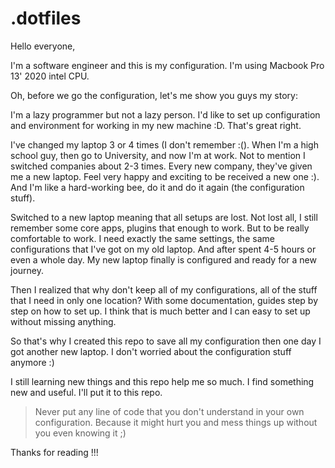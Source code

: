 # .dotfiles

Hello everyone,

I'm a software engineer and this is my configuration. I'm using Macbook Pro 13' 2020 intel CPU.

Oh, before we go the configuration, let's me show you guys my story:

I'm a lazy programmer but not a lazy person. I'd like to set up configuration and environment for working in my new machine :D. That's great right.

I've changed my laptop 3 or 4 times (I don't remember :(). When I'm a high school guy, then go to University, and now I'm at work. Not to mention I switched companies about 2-3 times. Every new company, they've given me a new laptop. Feel very happy and exciting to be received a new one :). And I'm like a hard-working bee, do it and do it again (the configuration stuff).

Switched to a new laptop meaning that all setups are lost. Not lost all, I still remember some core apps, plugins that enough to work. But to be really comfortable to work. I need exactly the same settings, the same configurations that I've got on my old laptop. And after spent 4-5 hours or even a whole day. My new laptop finally is configured and ready for a new journey.

Then I realized that why don't keep all of my configurations, all of the stuff that I need in only one location? With some documentation, guides step by step on how to set up. I think that is much better and I can easy to set up without missing anything.

So that's why I created this repo to save all my configuration then one day I got another new laptop. I don't worried about the configuration stuff anymore :)

I still learning new things and this repo help me so much. I find something new and useful. I'll put it to this repo.

> Never put any line of code that you don't understand in your own configuration. Because it might hurt you and mess things up without you even knowing it ;)

Thanks for reading !!!

